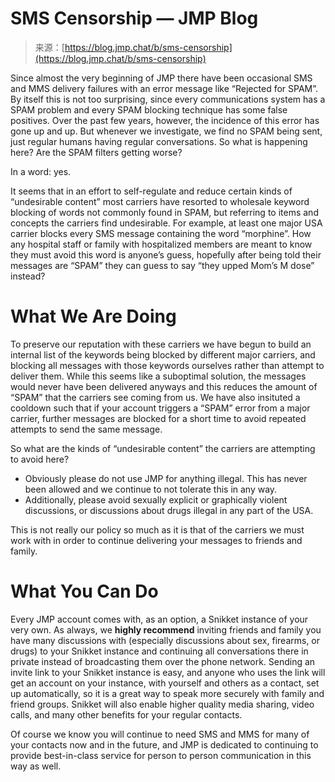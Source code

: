 <!--yml
category: 未分类
date: 2024-05-27 14:29:59
-->

# SMS Censorship — JMP Blog

> 来源：[https://blog.jmp.chat/b/sms-censorship](https://blog.jmp.chat/b/sms-censorship)

﻿Since almost the very beginning of JMP there have been occasional SMS and MMS delivery failures with an error message like “Rejected for SPAM”. By itself this is not too surprising, since every communications system has a SPAM problem and every SPAM blocking technique has some false positives. Over the past few years, however, the incidence of this error has gone up and up. But whenever we investigate, we find no SPAM being sent, just regular humans having regular conversations. So what is happening here? Are the SPAM filters getting worse?

In a word: yes.

It seems that in an effort to self-regulate and reduce certain kinds of “undesirable content” most carriers have resorted to wholesale keyword blocking of words not commonly found in SPAM, but referring to items and concepts the carriers find undesirable. For example, at least one major USA carrier blocks every SMS message containing the word “morphine”. How any hospital staff or family with hospitalized members are meant to know they must avoid this word is anyone’s guess, hopefully after being told their messages are “SPAM” they can guess to say “they upped Mom’s M dose” instead?

# What We Are Doing

To preserve our reputation with these carriers we have begun to build an internal list of the keywords being blocked by different major carriers, and blocking all messages with those keywords ourselves rather than attempt to deliver them. While this seems like a suboptimal solution, the messages would never have been delivered anyways and this reduces the amount of “SPAM” that the carriers see coming from us. We have also insituted a cooldown such that if your account triggers a “SPAM” error from a major carrier, further messages are blocked for a short time to avoid repeated attempts to send the same message.

So what are the kinds of “undesirable content” the carriers are attempting to avoid here?

*   Obviously please do not use JMP for anything illegal. This has never been allowed and we continue to not tolerate this in any way.
*   Additionally, please avoid sexually explicit or graphically violent discussions, or discussions about drugs illegal in any part of the USA.

This is not really our policy so much as it is that of the carriers we must work with in order to continue delivering your messages to friends and family.

# What You Can Do

Every JMP account comes with, as an option, a Snikket instance of your very own. As always, we **highly recommend** inviting friends and family you have many discussions with (especially discussions about sex, firearms, or drugs) to your Snikket instance and continuing all conversations there in private instead of broadcasting them over the phone network. Sending an invite link to your Snikket instance is easy, and anyone who uses the link will get an account on your instance, with yourself and others as a contact, set up automatically, so it is a great way to speak more securely with family and friend groups. Snikket will also enable higher quality media sharing, video calls, and many other benefits for your regular contacts.

Of course we know you will continue to need SMS and MMS for many of your contacts now and in the future, and JMP is dedicated to continuing to provide best-in-class service for person to person communication in this way as well.